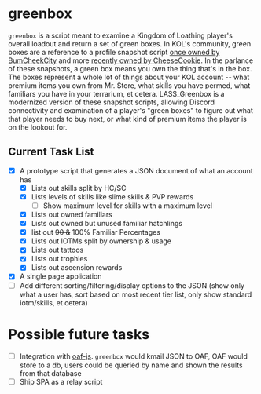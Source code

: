 # greenbox

`greenbox` is a script meant to examine a Kingdom of Loathing player's overall loadout and return a set of green boxes. In KOL's community, green boxes are a reference to a profile snapshot script [once owned by BumCheekCity](http://forums.kingdomofloathing.com/vb/showthread.php?t=179109) and more [recently owned by CheeseCookie](http://forums.kingdomofloathing.com/vb/showthread.php?t=218735). In the parlance of these snapshots, a green box means you own the thing that's in the box. The boxes represent a whole lot of things about your KOL account -- what premium items you own from Mr. Store, what skills you have permed, what familiars you have in your terrarium, et cetera. LASS_Greenbox is a modernized version of these snapshot scripts, allowing Discord connectivity and examination of a player's "green boxes" to figure out what that player needs to buy next, or what kind of premium items the player is on the lookout for.

## Current Task List

- [x] A prototype script that generates a JSON document of what an account has
  - [x] Lists out skills split by HC/SC
  - [x] Lists levels of skills like slime skills & PVP rewards
    - [ ] Show maximum level for skills with a maximum level
  - [x] Lists out owned familiars
  - [x] Lists out owned but unused familiar hatchlings
  - [x] list out <strike>90 &</strike> 100% Familiar Percentages
  - [x] Lists out IOTMs split by ownership & usage
  - [x] Lists out tattoos
  - [x] Lists out trophies
  - [x] Lists out ascension rewards
- [x] A single page application
- [ ] Add different sorting/filtering/display options to the JSON (show only what a user has, sort based on most recent tier list, only show standard iotm/skills, et cetera)

# Possible future tasks
- [ ] Integration with [oaf-js](https://github.com/Loathing-Associates-Scripting-Society/oaf-js). `greenbox` would kmail JSON to OAF, OAF would store to a db, users could be queried by name and shown the results from that database
- [ ] Ship SPA as a relay script 